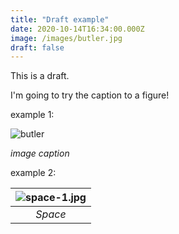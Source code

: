 ```yaml
---
title: "Draft example"
date: 2020-10-14T16:34:00.000Z
image: /images/butler.jpg
draft: false
---
```


This is a draft.

I'm going to try the caption to a figure!

<!-- excerpt -->

example 1:

![butler](/images/butler.jpg)

<div align="justify"><em>image caption</em></div>

example 2:

| ![space-1.jpg](/images/butler.jpg) |
| :--------------------------------: |
|              _Space_               |
